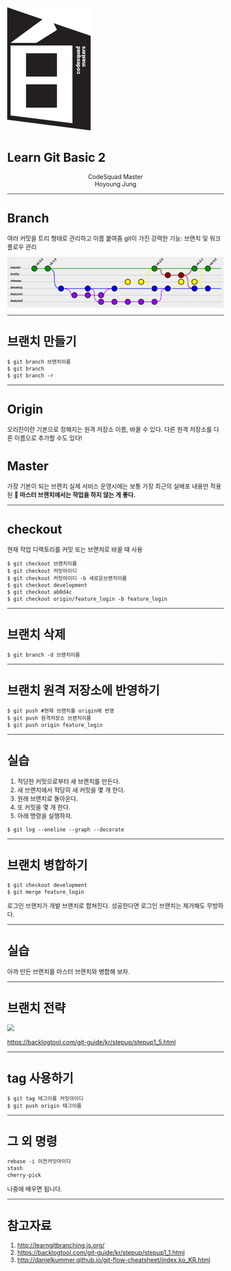 <!-- page_number: true -->
# ![30%](images/img_white.png) 
# Learn Git Basic 2
<p align='center'>
CodeSquad Master <br>
Hoyoung Jung
</p>

---
# Branch
여러 커밋을 트리 형태로 관리하고 이름 붙여줌 
git이 가진 강력한 기능: 브랜치 및 워크플로우 관리

![](images/git-flow.png)

---

# 브랜치 만들기 
```
$ git branch 브랜치이름 
$ git branch 
$ git branch -r
```
---
# Origin
오리진이란 기본으로 정해지는 원격 저장소 이름, 바꿀 수 있다.
다른 원격 저장소를 다른 이름으로 추가할 수도 있다! 

# Master
가장 기본이 되는 브랜치 
실제 서비스 운영시에는 보통 가장 최근의 실배포 내용만 적용된
**:poop: 마스터 브랜치에서는 작업을 하지 않는 게 좋다.**

---
# checkout 
현재 작업 디렉토리를 커밋 또는 브랜치로 바꿀 때 사용 
```
$ git checkout 브랜치이름 
$ git checkout 커밋아이디
$ git checkout 커밋아이디 -b 새로운브랜치이름
$ git checkout development 
$ git checkout ab0d4c
$ git checkout origin/feature_login -b feature_login
```
---
# 브랜치 삭제 
```
$ git branch -d 브랜치이름 
```

---
# 브랜치 원격 저장소에 반영하기
```
$ git push #현재 브랜치를 origin에 반영 
$ git push 원격저장소 브랜치이름 
$ git push origin feature_login
```
---
# 실습
1. 적당한 커밋으로부터 새 브랜치를 만든다. 
2. 새 브랜치에서 적당히 새 커밋을 몇 개 한다. 
3. 원래 브랜치로 돌아온다.
4. 또 커밋을 몇 개 한다.
5. 아래 명령을 실행하자.
```
$ git log --oneline --graph --decorate 
```

---
# 브랜치 병합하기 
```
$ git checkout development
$ git merge feature_login 
```
로그인 브랜치가 개발 브랜치로 합쳐진다.
성공한다면 로그인 브랜치는 제거해도 무방하다. 

---
# 실습
아까 만든 브랜치를 마스터 브랜치와 병합해 보자. 

---
# 브랜치 전략

![](images/branch.png)

https://backlogtool.com/git-guide/kr/stepup/stepup1_5.html


---
# tag 사용하기

```
$ git tag 태그이름 커밋아이디
$ git push origin 태그이름 
```

---
# 그 외 명령
```
rebase -i 이전커밋아이디
stash 
cherry-pick
```
나중에 배우면 됩니다. 

---

# 참고자료 

1. http://learngitbranching.js.org/
2. https://backlogtool.com/git-guide/kr/stepup/stepup1_1.html 
3. http://danielkummer.github.io/git-flow-cheatsheet/index.ko_KR.html 






